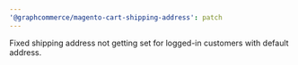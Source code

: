 ```yaml
---
'@graphcommerce/magento-cart-shipping-address': patch
---
```


Fixed shipping address not getting set for logged-in customers with default address.
